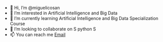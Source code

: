- 👋 Hi, I’m @miguelicosan
- 👀 I’m interested in Artificial Intelligence and Big Data
- 🌱 I’m currently learning Artificial Intelligence and Big Data Specialization Course
- 💞️ I’m looking to collaborate on S python S
- 📫 You can reach me [Email](mailto:miguelicosan@gmail.com)

<!---
miguelicosan/miguelicosan is a ✨ special ✨ repository because its `README.md` (this file) appears on your GitHub profile.
You can click the Preview link to take a look at your changes.
--->
